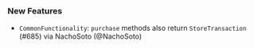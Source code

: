 ### New Features
* `CommonFunctionality`: `purchase` methods also return `StoreTransaction` (#685) via NachoSoto (@NachoSoto)
